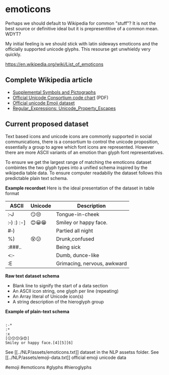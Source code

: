 # emoticons
Perhaps we should default to Wikipedia for common "stuff"? It is not the best source or definitive ideal but it is prepresentitive of a common mean. WDYT?

My initial feeling is we should stick with latin sideways emoticons and the officially supported unicode glyphs. This resourse get unwhieldy very quickly.

https://en.wikipedia.org/wiki/List_of_emoticons

## Complete Wikipedia article
-   [Supplemental Symbols and Pictographs](https://en.wikipedia.org/wiki/Supplemental_Symbols_and_Pictographs 'Supplemental Symbols and Pictographs')
-   [Official Unicode Consortium code chart](https://www.unicode.org/charts/PDF/U1F900.pdf) (PDF)
-   [Official unicode Emoji dataset](https://www.unicode.org/Public/13.0.0/ucd/emoji/emoji-data.txt)
- [Regular_Expressions: Unicode_Property_Escapes](https://developer.mozilla.org/en-US/docs/Web/JavaScript/Guide/Regular_Expressions/Unicode_Property_Escapes)
## Current proposed dataset
Text based icons and unicode icons are commonly supported in social communications, there is a consortium to control the unicode proposition, essentially a group to agree which font icons are represented. However there are more ASCII variants of an emotion than glyph font representatives.

To ensure we get the largest range of matching the emoticons dataset combintes the two glyph types into a unified schema inspired by the wikipedia table data. To ensure computer readabiliy the dataset follows this predictable plain text schema.

**Example recordset**
Here is the ideal presentation of the dataset in table format

| ASCII      | Unicode | Description                 |
| ---------- | ------- | --------------------------- |
| :‑J        | 😏😒    | Tongue-in-cheek             |
| :‑) :) :-] | 😊😀😁  | Smiley or happy face.       |
| #‑)        |         | Partied all night           |
| %)         | 😵😕    | Drunk,confused              |
| :###..     |         | Being sick                  |
| <:‑        |         | Dumb, dunce-like            |
| :E         |         | Grimacing, nervous, awkward |



**Raw text dataset schema**
- Blank line to signify the start of a data section
- An ASCII icon string, one glyph per line (repeating)
- An Array literal of Unicode icon(s)
- A string description of the hieroglyph group

**Example of plain-text schema**
```ascii

:-*  
:*
:x
[😗😙😚😘😍]
Smiley or happy face.[4][5][6]
```

See [[../NLP/assets/emoticons.txt]] dataset in the NLP assetss folder.
See [[../NLP/assets/emoji-data.txt]] official emoji unicode data

#emoji #emoticons #glyphs #hieroglyphs

